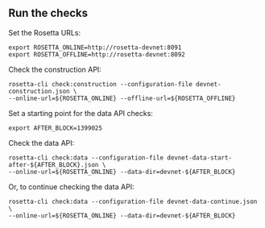 ## Run the checks

Set the Rosetta URLs:

```
export ROSETTA_ONLINE=http://rosetta-devnet:8091
export ROSETTA_OFFLINE=http://rosetta-devnet:8092
```

Check the construction API:

```
rosetta-cli check:construction --configuration-file devnet-construction.json \
--online-url=${ROSETTA_ONLINE} --offline-url=${ROSETTA_OFFLINE}
```

Set a starting point for the data API checks:

```
export AFTER_BLOCK=1399025
```

Check the data API:

```
rosetta-cli check:data --configuration-file devnet-data-start-after-${AFTER_BLOCK}.json \
--online-url=${ROSETTA_ONLINE} --data-dir=devnet-${AFTER_BLOCK}
```

Or, to continue checking the data API:

```
rosetta-cli check:data --configuration-file devnet-data-continue.json \
--online-url=${ROSETTA_ONLINE} --data-dir=devnet-${AFTER_BLOCK}
```

